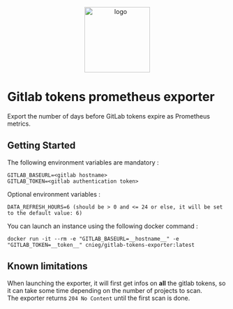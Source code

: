 <p align="center">
  <img src="https://github.com/cnieg/gitlab-tokens-exporter/raw/main/logo.png" width="150" alt="logo">
</p>

# Gitlab tokens prometheus exporter

Export the number of days before GitLab tokens expire as Prometheus metrics.

## Getting Started

The following environment variables are mandatory :

```
GITLAB_BASEURL=<gitlab hostname>
GITLAB_TOKEN=<gitlab authentication token>
```

Optional environment variables :
```
DATA_REFRESH_HOURS=6 (should be > 0 and <= 24 or else, it will be set to the default value: 6)
```

You can launch an instance using the following docker command :
```
docker run -it --rm -e "GITLAB_BASEURL=__hostname__" -e "GITLAB_TOKEN=__token__" cnieg/gitlab-tokens-exporter:latest
```

## Known limitations

When launching the exporter, it will first get infos on **all** the gitlab tokens, so it can take some time depending on the number of projects to scan.<br />
The exporter returns `204 No Content` until the first scan is done.